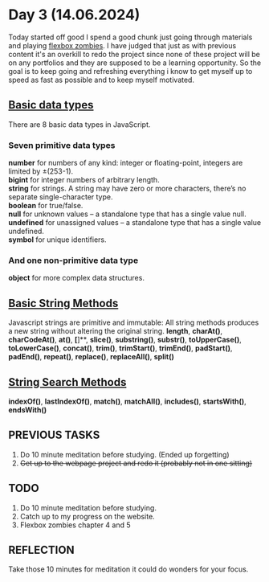# Day 3 (14.06.2024)

Today started off good I spend a good chunk just going through materials and playing [flexbox zombies](https://mastery.games/flexboxzombies/).
I have judged that just as with previous content it's an overkill to redo the project since none of these project will be on any portfolios and they are supposed to be a learning opportunity.
So the goal is to keep going and refreshing everything i know to get myself up to speed as fast as possible and to keep myself motivated.

## [Basic data types](https://javascript.info/types#summary)

There are 8 basic data types in JavaScript.  

### Seven primitive data types  

 **number** for numbers of any kind: integer or floating-point, integers are limited by ±(253-1).  
 **bigint** for integer numbers of arbitrary length.  
 **string** for strings. A string may have zero or more characters, there’s no separate single-character type.  
 **boolean** for true/false.  
 **null** for unknown values – a standalone type that has a single value null.  
 **undefined** for unassigned values – a standalone type that has a single value undefined.  
 **symbol** for unique identifiers.  

### And one non-primitive data type  

 **object** for more complex data structures.

## [Basic String Methods](https://www.w3schools.com/js/js_string_methods.asp)

Javascript strings are primitive and immutable: All string methods produces a new string without altering the original string.
**length**, **charAt()**, **charCodeAt()**, **at()**, **[**]**, **slice()**, **substring()**, **substr()**, **toUpperCase()**, **toLowerCase()**,
**concat()**, **trim()**, **trimStart()**, **trimEnd()**, **padStart()**, **padEnd()**, **repeat()**, **replace()**, **replaceAll()**, **split()**

## [String Search Methods](https://www.w3schools.com/js/js_string_search.asp)

**indexOf()**, **lastIndexOf()**, **match()**, **matchAll()**, **includes()**, **startsWith()**, **endsWith()**

## PREVIOUS TASKS

1. Do 10 minute meditation before studying. (Ended up forgetting)
2. ~~Get up to the webpage project and redo it (probably not in one sitting)~~

## TODO

1. Do 10 minute meditation before studying.
2. Catch up to my progress on the website.
3. Flexbox zombies chapter 4 and 5

## REFLECTION

Take those 10 minutes for meditation it could do wonders for your focus.

